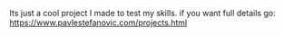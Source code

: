 Its just a cool project I made to test my skills. if you want full details go: https://www.pavlestefanovic.com/projects.html
